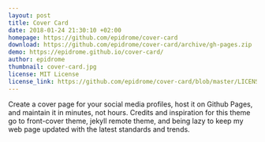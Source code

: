 ```yaml
---
layout: post
title: Cover Card
date: 2018-01-24 21:30:10 +02:00
homepage: https://github.com/epidrome/cover-card
download: https://github.com/epidrome/cover-card/archive/gh-pages.zip
demo: https://epidrome.github.io/cover-card/
author: epidrome
thumbnail: cover-card.jpg
license: MIT License
license_link: https://github.com/epidrome/cover-card/blob/master/LICENSE
---
```

Create a cover page for your social media profiles, host it on Github Pages, and maintain it in minutes, not hours. Credits and inspiration for this theme go to front-cover theme, jekyll remote theme, and being lazy to keep my web page updated with the latest standards and trends.
